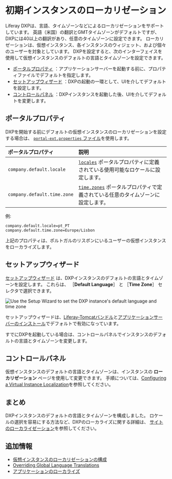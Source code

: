 # 初期インスタンスのローカリゼーション

Liferay DXPは、言語、タイムゾーンなどによるローカリゼーションをサポートしています。 英語（米国）の翻訳とGMTタイムゾーンがデフォルトですが、DXPには40以上の翻訳があり、任意のタイムゾーンに設定できます。 ローカリゼーションは、仮想インスタンス、各インスタンスのウィジェット、および個々のユーザーを対象としています。 DXPを設定すると、次のインターフェイスを使用して仮想インスタンスのデフォルトの言語とタイムゾーンを設定できます。

* [ポータルプロパティ](#portal-properties) ：アプリケーションサーバーを起動する前に、プロパティファイルでデフォルトを指定します。
* [セットアップウィザード](#setup-wizard) ：DXPの起動の一環として、UIを介してデフォルトを設定します。
* [コントロールパネル](#control-panel) ：DXPインスタンスを起動した後、UIを介してデフォルトを変更します。

<a name="portal-properties" />

## ポータルプロパティ

DXPを開始する前にデフォルトの仮想インスタンスのローカリゼーションを設定する場合は、 [`portal-ext.properties` ファイル](../reference/portal-properties.md)を使用します。

| **ポータルプロパティ** | **説明** |
|:--------------------------- |:---------------------------------------------------------------------------------------------------------------------------------------------------------------------- |
| `company.default.locale`    | [`locales`](https://learn.liferay.com/reference/latest/en/dxp/propertiesdoc/portal.properties.html#Languages%20and%20Time%20Zones) ポータルプロパティに定義されている使用可能なロケールに設定します。    |
| `company.default.time.zone` | [`time.zones`](https://learn.liferay.com/reference/latest/en/dxp/propertiesdoc/portal.properties.html#Languages%20and%20Time%20Zones) ポータルプロパティで定義されている任意のタイムゾーンに設定します。 |

例:

```properties
company.default.locale=pt_PT
company.default.time.zone=Europe/Lisbon
```

上記のプロパティは、ポルトガルのリスボンにいるユーザーの仮想インスタンスをローカライズします。

<a name="setup-wizard" />

## セットアップウィザード

[セットアップウィザード](../installing-liferay/running-liferay-for-the-first-time.md) は、DXPインスタンスのデフォルトの言語とタイムゾーンを設定します。 これらは、 ［**Default Language**］ と ［**Time Zone**］ セレクタで選択できます。

![Use the Setup Wizard to set the DXP instance's default language and time zone](./initial-instance-localization/images/01.png)

セットアップウィザードは、[Liferay-Tomcatバンドル](../installing-liferay/installing-a-liferay-tomcat-bundle.md)と[アプリケーションサーバーのインストール](../installing-liferay/installing-liferay-on-an-application-server.md)でデフォルトで有効になっています。

すでにDXPを起動している場合は、コントロールパネルでインスタンスのデフォルトの言語とタイムゾーンを変更します。

<a name="control-panel" />

## コントロールパネル

仮想インスタンスのデフォルトの言語とタイムゾーンは、インスタンスの **ローカリゼーション** ページを使用して変更できます。 手順については、[Configuring a Virtual Instance Localization](../../system-administration/configuring-liferay/virtual-instances/localization.md)を参照してください。

<a name="conclusion" />

## まとめ

DXPインスタンスのデフォルトの言語とタイムゾーンを構成しました。 ロケールの選択を容易にする方法など、DXPのローカライズに関する詳細は、 [サイトのローカライゼーション](../../site-building/site-settings/site-localization.md)を参照してください。

<a name="additional-information" />

## 追加情報

* [仮想インスタンスのローカリゼーションの構成](../../system-administration/configuring-liferay/virtual-instances/localization.md)
* [Overriding Global Language Translations](../../liferay-internals/extending-liferay/overriding-global-language-translations.md)
* [アプリケーションのローカライズ](https://help.liferay.com/hc/ja/articles/360028746692-Localizing-Your-Application)